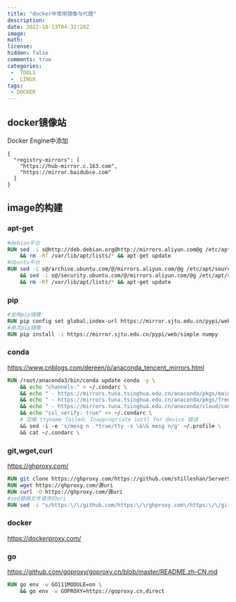 ```yaml
---
title: "docker中常用镜像与代理"
description: 
date: 2022-10-13T04:32:28Z
image: 
math: 
license: 
hidden: false
comments: true
categories:
 -  TOOLS
 -  LINUX
tags:
 - DOCKER
---
```

## docker镜像站

Docker Engine中添加

```
{
  "registry-mirrors": [
    "https://hub-mirror.c.163.com",
    "https://mirror.baidubce.com"
  ]
}
```

## image的构建

### apt-get

```dockerfile
#debian平台 
RUN sed -i s@http://deb.debian.org@http://mirrors.aliyun.com@g /etc/apt/sources.list \
    && rm -Rf /var/lib/apt/lists/* && apt-get update
#Ubuntu平台
RUN sed -i s@/archive.ubuntu.com/@/mirrors.aliyun.com/@g /etc/apt/sources.list \
	&& sed -i s@/security.ubuntu.com/@/mirrors.aliyun.com/@g /etc/apt/sources.list \
    && rm -Rf /var/lib/apt/lists/* && apt-get update
```

### pip

```dockerfile
#全局pip镜像
RUN pip config set global.index-url https://mirror.sjtu.edu.cn/pypi/web/simple
#单次pip镜像
RUN pip install -i https://mirror.sjtu.edu.cn/pypi/web/simple numpy
```

### conda

https://www.cnblogs.com/dereen/p/anaconda_tencent_mirrors.html

```dockerfile
RUN /root/anaconda3/bin/conda update conda -y \
	&& echo "channels:" > ~/.condarc \
	&& echo " - https://mirrors.tuna.tsinghua.edu.cn/anaconda/pkgs/main/" >> ~/.condarc \
	&& echo " - https://mirrors.tuna.tsinghua.edu.cn/anaconda/pkgs/free/" >> ~/.condarc \
	&& echo " - https://mirrors.tuna.tsinghua.edu.cn/anaconda/cloud/conda-forge/" >> ~/.condarc \
	&& echo "ssl_verify: true" >> ~/.condarc \
	# 忽略 ttyname failed: Inappropriate ioctl for device 错误
	&& sed -i -e 's/mesg n .*true/tty -s \&\& mesg n/g' ~/.profile \
	&& cat ~/.condarc \
```

### git,wget,curl

https://ghproxy.com/

```dockerfile
RUN git clone https://ghproxy.com/https://github.com/stilleshan/ServerStatus
RUN wget https://ghproxy.com/源uri
RUN curl -O https://ghproxy.com/源uri
#sed替换文件请求的uri
RUN sed -i "s/https:\/\/github.com/https:\/\/ghproxy.com\/https:\/\/github.com/1" file
```

### docker

https://dockerproxy.com/

### go

https://github.com/goproxy/goproxy.cn/blob/master/README.zh-CN.md

```dockerfile
RUN go env -w GO111MODULE=on \
	&& go env -w GOPROXY=https://goproxy.cn,direct
```



